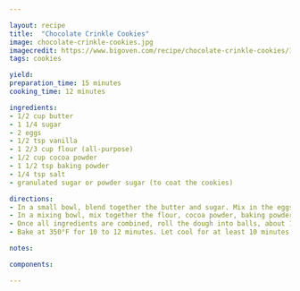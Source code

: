 ```yaml
---

layout: recipe
title:  "Chocolate Crinkle Cookies"
image: chocolate-crinkle-cookies.jpg
imagecredit: https://www.bigoven.com/recipe/chocolate-crinkle-cookies/1350354
tags: cookies

yield: 
preparation_time: 15 minutes
cooking_time: 12 minutes

ingredients:
- 1/2 cup butter
- 1 1/4 sugar
- 2 eggs
- 1/2 tsp vanilla
- 1 2/3 cup flour (all-purpose)
- 1/2 cup cocoa powder
- 1 1/2 tsp baking powder
- 1/4 tsp salt
- granulated sugar or powder sugar (to coat the cookies)

directions:
- In a small bowl, blend together the butter and sugar. Mix in the eggs and vanilla.
- In a mixing bowl, mix together the flour, cocoa powder, baking powder, and salt. Then pour in the wet ingredients.
- Once all ingredients are combined, roll the dough into balls, about 1½ inch in diameter. Roll each ball in powder sugar (or granulated sugar) to coat the outside. Refrigerate for at least one hour.
- Bake at 350°F for 10 to 12 minutes. Let cool for at least 10 minutes.

notes:

components:

---
```

